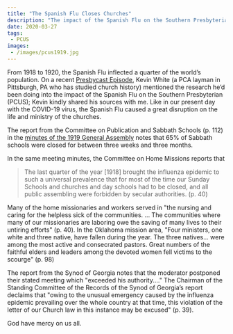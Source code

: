 ```yaml
---
title: "The Spanish Flu Closes Churches"
description: "The impact of the Spanish Flu on the Southern Presbyterian Church"
date: 2020-03-27
tags:
 - PCUS
images:
 - /images/pcus1919.jpg
---
```



From 1918 to 1920, the Spanish Flu inflected a quarter of the world’s population. On a recent [Presbycast Episode](http://presbycast.libsyn.com/social-media-distancing-quarantine-call-in), Kevin White (a ‪PCA layman in Pittsburgh, PA‬ who has studied church history) mentioned the research he’d been doing into the impact of the Spanish Flu on the Southern Presbyterian (PCUS); Kevin kindly shared his sources with me. Like in our present day with the COVID-19 virus, the Spanish Flu caused a great disruption on the life and ministry of the churches.

The report from the Committee on Publication and Sabbath Schools (p. 112) in the [minutes of the 1919 General Assembly](https://archive.org/details/minutesofgen1919pres/page/40/mode/2up/search/influenza) notes that 65% of Sabbath schools were closed for between three weeks and three months. 

In the same meeting minutes, the Committee on Home Missions reports that

> The last quarter of the year [1918] brought the influenza epidemic to such a universal prevalence that for most of the time our Sunday Schools and churches and day schools had to be closed, and all public assembling were forbidden by secular authorities. (p. 40)

Many of the home missionaries and workers served in "the nursing and caring for the helpless sick of the communities. ... The communities where many of our missionaries are laboring owe the saving of many lives to their untiring efforts" (p. 40). In the Oklahoma mission area, "Four ministers, one white and three native, have fallen during the year. The three natives... were among the most active and consecrated pastors. Great numbers of the faithful elders and leaders among the devoted women fell victims to the scourge" (p. 98)

The report from the Synod of Georgia notes that the moderator postponed their stated meeting which "exceeded his authority...." The Chairman of the Standing Committee of the Records of the Synod of Georgia’s report declaims that "owing to the unusual emergency caused by the influenza epidemic prevailing over the whole country at that time, this violation of the letter of our Church law in this instance may be excused" (p. 39).

God have mercy on us all.